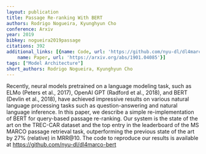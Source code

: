 ```yaml
---
layout: publication
title: Passage Re-ranking With BERT
authors: Rodrigo Nogueira, Kyunghyun Cho
conference: Arxiv
year: 2019
bibkey: nogueira2019passage
citations: 392
additional_links: [{name: Code, url: 'https://github.com/nyu-dl/dl4marco-bert'}, {
    name: Paper, url: 'https://arxiv.org/abs/1901.04085'}]
tags: ["Model Architecture"]
short_authors: Rodrigo Nogueira, Kyunghyun Cho
---
```

Recently, neural models pretrained on a language modeling task, such as ELMo
(Peters et al., 2017), OpenAI GPT (Radford et al., 2018), and BERT (Devlin et
al., 2018), have achieved impressive results on various natural language
processing tasks such as question-answering and natural language inference. In
this paper, we describe a simple re-implementation of BERT for query-based
passage re-ranking. Our system is the state of the art on the TREC-CAR dataset
and the top entry in the leaderboard of the MS MARCO passage retrieval task,
outperforming the previous state of the art by 27% (relative) in MRR@10. The
code to reproduce our results is available at
https://github.com/nyu-dl/dl4marco-bert